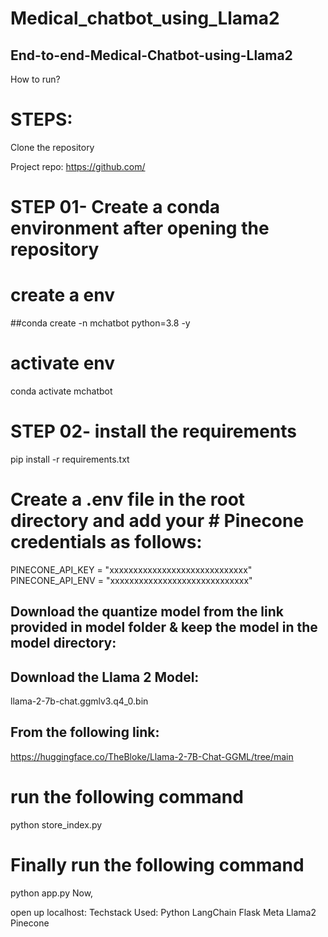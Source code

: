 # Medical_chatbot_using_Llama2

## End-to-end-Medical-Chatbot-using-Llama2

How to run?

# STEPS:

Clone the repository

Project repo: https://github.com/

# STEP 01- Create a conda environment after opening the repository

# create a env
##conda create -n mchatbot python=3.8 -y


# activate env
conda activate mchatbot

# STEP 02- install the requirements
pip install -r requirements.txt

# Create a .env file in the root directory and add your # Pinecone credentials as follows:
PINECONE_API_KEY = "xxxxxxxxxxxxxxxxxxxxxxxxxxxxx"
PINECONE_API_ENV = "xxxxxxxxxxxxxxxxxxxxxxxxxxxxx"


## Download the quantize model from the link provided in model folder & keep the model in the model directory:
## Download the Llama 2 Model:

llama-2-7b-chat.ggmlv3.q4_0.bin


## From the following link:
https://huggingface.co/TheBloke/Llama-2-7B-Chat-GGML/tree/main
# run the following command
python store_index.py
# Finally run the following command
python app.py
Now,

open up localhost:
Techstack Used:
Python
LangChain
Flask
Meta Llama2
Pinecone